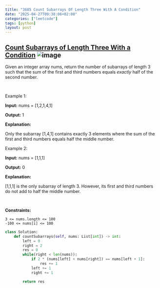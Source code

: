 ```yaml
---
title: "3685 Count Subarrays Of Length Three With A Condition"
date: "2025-04-27T09:38:06+02:00"
categories: ["leetcode"]
tags: [python]
layout: post
---
```


## [Count Subarrays of Length Three With a Condition](https://leetcode.com/problems/count-subarrays-of-length-three-with-a-condition) ![image](https://img.shields.io/badge/Difficulty-Easy-brightgreen)

Given an integer array nums, return the number of subarrays of length 3 such that the sum of the first and third numbers equals *exactly* half of the second number.

 

Example 1:

**Input:** nums = [1,2,1,4,1]

**Output:** 1

**Explanation:**

Only the subarray [1,4,1] contains exactly 3 elements where the sum of the first and third numbers equals half the middle number.

Example 2:

**Input:** nums = [1,1,1]

**Output:** 0

**Explanation:**

[1,1,1] is the only subarray of length 3. However, its first and third numbers do not add to half the middle number.

 

**Constraints:**

	3 <= nums.length <= 100
	-100 <= nums[i] <= 100

```python
class Solution:
    def countSubarrays(self, nums: List[int]) -> int:
        left = 0
        right = 2
        res = 0
        while(right < len(nums)):
            if 2 * (nums[left] + nums[right]) == nums[left + 1]:
                res += 1
            left += 1
            right += 1

        return res

        
```